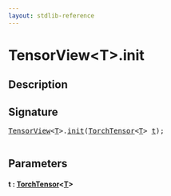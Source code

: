 ```yaml
---
layout: stdlib-reference
---
```


# TensorView\<T\>\.init

## Description





## Signature 

<pre>
<a href="index.md" class="code_type">TensorView</a>&lt;<a href="index.md#typeparam-T" class="code_type">T</a>&gt;.<a href="init.md">init</a>(<a href="../torchtensor-05/index.md" class="code_type">TorchTensor</a>&lt;<a href="index.md#typeparam-T" class="code_type">T</a>&gt; <a href="init.md#decl-t" class="code_param">t</a>);

</pre>

## Parameters

####  <a id="decl-t"></a>t  : [TorchTensor](../torchtensor-05/index.md)\<[T](../torchtensor-05/index.md#typeparam-T)\>


<script>
// Fix .md links to .html when on ReadTheDocs
if (window.location.hostname.includes('readthedocs') || 
    window.location.hostname.includes('rtfd.io')) {
  document.addEventListener('DOMContentLoaded', function() {
    const links = document.querySelectorAll('a');
    links.forEach(link => {
      const href = link.getAttribute('href');
      if (href && href.includes('.md')) {
        // This regex will handle .md links with or without fragment identifiers or query parameters
        link.href = link.href.replace(/(.+)\.md(#[^?]*)?(\?.*)?$/, '$1.html$2$3');
      }
    });
  });
}
</script>
